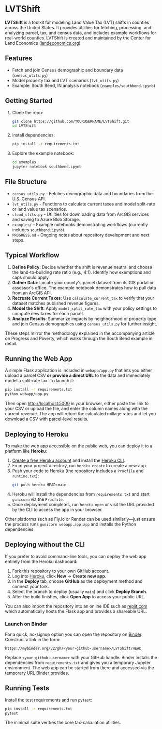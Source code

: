 # LVTShift

**LVTShift** is a toolkit for modeling Land Value Tax (LVT) shifts in counties across the United States. It provides utilities for fetching, processing, and analyzing parcel, tax, and census data, and includes example workflows for real-world counties. LVTShift is created and maintained by the Center for Land Economics ([landeconomics.org](https://landeconomics.org))

## Features

- Fetch and join Census demographic and boundary data (`census_utils.py`)
- Model property tax and LVT scenarios (`lvt_utils.py`)
- Example: South Bend, IN analysis notebook (`examples/southbend.ipynb`)

## Getting Started

1. Clone the repo:
   ```sh
   git clone https://github.com/YOURUSERNAME/LVTShift.git
   cd LVTShift
   ```

2. Install dependencies:
   ```sh
   pip install -r requirements.txt
   ```

3. Explore the example notebook:
   ```sh
   cd examples
   jupyter notebook southbend.ipynb
   ```

## File Structure
- `census_utils.py` - Fetches demographic data and boundaries from the U.S. Census API.
- `lvt_utils.py` - Functions to calculate current taxes and model split-rate or land value tax scenarios.
- `cloud_utils.py` - Utilities for downloading data from ArcGIS services and saving to Azure Blob Storage.
- `examples/` - Example notebooks demonstrating workflows (currently includes `southbend.ipynb`).
- `PROGRESS.md` - Ongoing notes about repository development and next steps.

## Typical Workflow
1. **Define Policy**: Decide whether the shift is revenue neutral and choose the
   land-to-building rate ratio (e.g., 4:1). Identify how exemptions and caps
   should apply.
2. **Gather Data**: Locate your county's parcel dataset from its GIS portal or
   assessor's office. The example notebook demonstrates how to pull data from an
   ArcGIS API.
3. **Recreate Current Taxes**: Use `calculate_current_tax` to verify that your
   dataset matches published revenue figures.
4. **Model the Shift**: Apply `model_split_rate_tax` with your policy settings
   to compute new taxes for each parcel.
5. **Analyze Results**: Summarize impacts by neighborhood or property type and
   join Census demographics using `census_utils.py` for further insight.

These steps mirror the methodology explained in the accompanying article on
Progress and Poverty, which walks through the South Bend example in detail.

## Running the Web App

A simple Flask application is included in `webapp/app.py` that lets you either upload a parcel CSV **or provide a direct URL** to the data and immediately model a split-rate tax. To launch it:

```sh
pip install -r requirements.txt
python webapp/app.py
```

Then open [http://localhost:5000](http://localhost:5000) in your browser, either paste the link to your CSV or upload the file, and enter the column names along with the current revenue. The app will return the calculated millage rates and let you download a CSV with parcel-level results.

## Deploying to Heroku

To make the web app accessible on the public web, you can deploy it to a platform like **Heroku**:

1. [Create a free Heroku account](https://signup.heroku.com/) and install the [Heroku CLI](https://devcenter.heroku.com/articles/heroku-cli).
2. From your project directory, run `heroku create` to create a new app.
3. Push your code to Heroku (the repository includes a `Procfile` and `runtime.txt`):
   ```sh
   git push heroku HEAD:main
   ```
4. Heroku will install the dependencies from `requirements.txt` and start `gunicorn` via the `Procfile`.
5. Once deployment completes, run `heroku open` or visit the URL provided by the CLI to access the app in your browser.

Other platforms such as Fly.io or Render can be used similarly—just ensure the process runs `gunicorn webapp.app:app` and installs the Python dependencies.

## Deploying without the CLI

If you prefer to avoid command-line tools, you can deploy the web app entirely from the Heroku dashboard:

1. Fork this repository to your own GitHub account.
2. Log into [Heroku](https://dashboard.heroku.com/), click **New** → **Create new app**.
3. In the **Deploy** tab, choose **GitHub** as the deployment method and connect your fork.
4. Select the branch to deploy (usually `main`) and click **Deploy Branch**.
5. After the build finishes, click **Open App** to access your public URL.

You can also import the repository into an online IDE such as [replit.com](https://replit.com/) which automatically hosts the Flask app and provides a shareable URL.

### Launch on Binder

For a quick, no-signup option you can open the repository on [Binder](https://mybinder.org). Construct a link in the form:

```
https://mybinder.org/v2/gh/<your-github-username>/LVTShift/HEAD
```

Replace `<your-github-username>` with your GitHub handle. Binder installs the dependencies from `requirements.txt` and gives you a temporary Jupyter environment. The web app can be started from there and accessed via the temporary URL Binder provides.

## Running Tests

Install the test requirements and run `pytest`:

```sh
pip install -r requirements.txt
pytest
```

The minimal suite verifies the core tax-calculation utilities.
